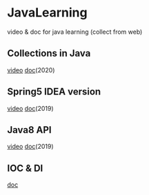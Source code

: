 # JavaLearning
video &amp; doc for java learning (collect from web)

Collections in Java
--------
[video](https://www.bilibili.com/video/BV1zD4y1Q7Fw) [doc](https://lazydog036.gitee.io/2020/10/29/JAVA%E9%9B%86%E5%90%88%E6%A1%86%E6%9E%B6/)(2020)

Spring5 IDEA version
--------
[video](https://www.bilibili.com/video/BV1WE411d7Dv) [doc](https://www.docs4dev.com/docs/zh/spring-framework/5.1.3.RELEASE/reference/)(2019)

Java8 API
-------
[video](https://www.bilibili.com/video/BV1ut411g7E9) [doc](https://blog.csdn.net/weixin_45225595/article/details/106203264)(2019)

IOC & DI
---------
[doc](https://blog.csdn.net/bestone0213/article/details/47424255)



